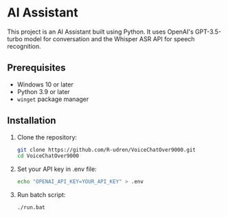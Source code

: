 # AI Assistant

This project is an AI Assistant built using Python. It uses OpenAI's GPT-3.5-turbo model for conversation and the Whisper ASR API for speech recognition.

## Prerequisites

- Windows 10 or later
- Python 3.9 or later
- `winget` package manager

## Installation

1. Clone the repository:

    ```bash
    git clone https://github.com/R-udren/VoiceChatOver9000.git
    cd VoiceChatOver9000
    ```
   
2. Set your API key in .env file:

    ```bash
    echo "OPENAI_API_KEY=YOUR_API_KEY" > .env
    ```

3. Run batch script:

    ```bash
    ./run.bat
    ```
